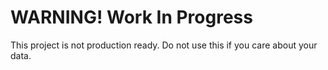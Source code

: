 # WARNING! Work In Progress

This project is not production ready. Do not use this if you care about your data.
